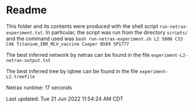 # Readme

This folder and its contents were produced with the shell script
`run-netrax-experiment.txt`. In particular, the script was run from the
directory `scripts/` and the command used was `bash run-netrax-experiment.sh
L2 5000 C33 C46 Titanium_IBR_MLV_vaccine Cooper B589 SP1777`

The best inferred network by netrax can be found in the file
`experiment-L2-netrax-output.txt`

The best inferred tree by iqtree can be found in the file
`experiment-L2.treefile`

Netrax runtime: 17 seconds

Last updated: Tue 21 Jun 2022 11:54:24 AM CDT

